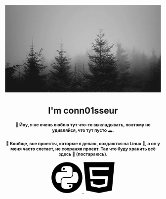 <div align="center">
  <a href="https://github.com/conn01sseur/conn01sseur/blob/main/forest.gif" align="center">
    <img src="https://github.com/conn01sseur/conn01sseur/blob/main/forest.gif" alt="GIF" style="width:600px; height:auto"/>
  </a>
  <h1 align="center">I'm conn01sseur</h1>
  <h4>👋 Йоу, я не очень люблю тут что-то выкладывать, поэтому не удивляйся, что тут пусто 🕳️.</h4>
  <h4>📎 Вообще, все проекты, которые я делаю, создаются на Linux 🐧, а он у меня часто слетает, не сохраняя проект. Так что буду хранить всё здесь 💾 (постараюсь).</h4>
  <a href="https://github.com/conn01sseur/conn01sseur/blob/main/python.png" align="center">
    <img src="https://github.com/conn01sseur/conn01sseur/blob/main/python.png" alt="PNG" style="width:100px; height:100px"/>
    
  </a>
  <a href="https://github.com/conn01sseur/conn01sseur/blob/main/Html.png" align="center">
    <img src="https://github.com/conn01sseur/conn01sseur/blob/main/Html.png" alt="PNG" style="width:100px; height:100px"/>
  </a>
</div>
